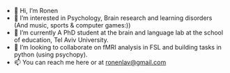 - 👋 Hi, I’m Ronen
- 👀 I’m interested in Psychology, Brain research and learning disorders (And music, sports & computer games:))
- 🌱 I’m currently A PhD student at the brain and language lab at the school of education, Tel Aviv University.
- 💞️ I’m looking to collaborate on fMRI analysis in FSL and building tasks in python (using psychopy).
- 📫 You can reach me here or at ronenlav@gmail.com

<!---
ronenlav165/ronenlav165 is a ✨ special ✨ repository because its `README.md` (this file) appears on your GitHub profile.
You can click the Preview link to take a look at your changes.
--->
